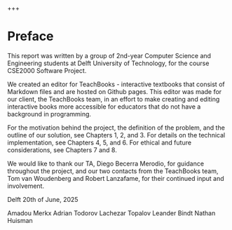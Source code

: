 +++
# Preface

This report was written by a group of 2nd-year Computer Science and Engineering students at Delft University of Technology, for the course CSE2000 Software Project.

We created an editor for TeachBooks - interactive textbooks that consist of Markdown files and are hosted on Github pages. This editor was made for our client, the TeachBooks team, in an effort to make creating and editing interactive books more accessible for educators that do not have a background in programming.

For the motivation behind the project, the definition of the problem, and the outline of our solution, see Chapters 1, 2, and 3. For details on the technical implementation, see Chapters 4, 5, and 6. For ethical and future considerations, see Chapters 7 and 8.

We would like to thank our TA, Diego Becerra Merodio, for guidance throughout the project, and our two contacts from the TeachBooks team, Tom van Woudenberg and Robert Lanzafame, for their continued input and involvement.

Delft 20th of June, 2025

Amadou Merkx  Adrian Todorov  Lachezar Topalov  Leander Bindt  Nathan Huisman